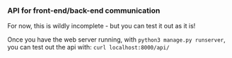 ### API for front-end/back-end communication

For now, this is wildly incomplete - but you can test it out as it is!

Once you have the web server running, with `python3 manage.py runserver`, you can test out the api with: `curl localhost:8000/api/`